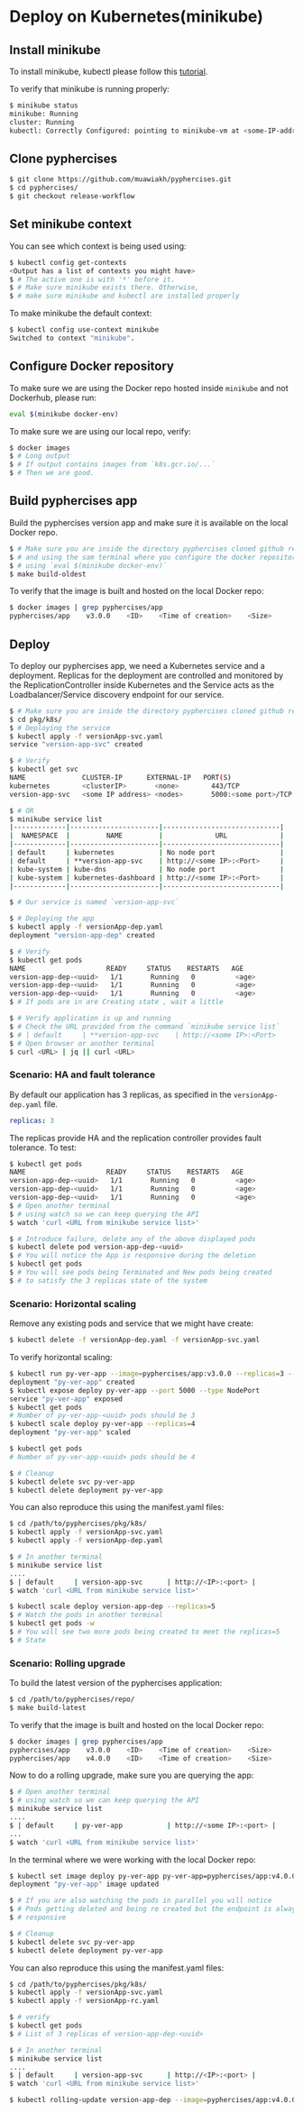 # Deploy on Kubernetes(minikube)

## Install minikube

To install minikube, kubectl please follow this [tutorial](https://kubernetes.io/docs/tasks/tools/install-minikube/).

To verify that minikube is running properly:
```bash
$ minikube status
minikube: Running
cluster: Running
kubectl: Correctly Configured: pointing to minikube-vm at <some-IP-address>
```

## Clone pyphercises
```bash
$ git clone https://github.com/muawiakh/pyphercises.git
$ cd pyphercises/
$ git checkout release-workflow
```

## Set minikube context
You can see which context is being used using:

```bash
$ kubectl config get-contexts
<Output has a list of contexts you might have>
$ # The active one is with '*' before it.
$ # Make sure minikube exists there. Otherwise,
$ # make sure minikube and kubectl are installed properly
```

To make minikube the default context:
```bash
$ kubectl config use-context minikube
Switched to context "minikube".
```

## Configure Docker repository
To make sure we are using the Docker repo hosted inside `minikube`
and not Dockerhub, please run:

```bash
eval $(minikube docker-env)
```

To make sure we are using our local repo, verify:

```bash
$ docker images
$ # Long output
$ # If output contains images from `k8s.gcr.io/...`
$ # Then we are good.
```

## Build pyphercises app
Build the pyphercises version app and make sure it is available on
the local Docker repo.

```bash
$ # Make sure you are inside the directory pyphercises cloned github repo
$ # and using the sam terminal where you configure the docker repository
$ # using `eval $(minikube docker-env)`
$ make build-oldest
```

To verify that the image is built and hosted on the local Docker repo:
```bash
$ docker images | grep pyphercises/app
pyphercises/app    v3.0.0    <ID>    <Time of creation>    <Size>
```


## Deploy
To deploy our pyphercises app, we need a Kubernetes service and a deployment.
Replicas for the deployment are controlled and monitored by the ReplicationController inside
Kubernetes and the Service acts as the Loadbalancer/Service discovery endpoint for our service.

```bash
$ # Make sure you are inside the directory pyphercises cloned github repo
$ cd pkg/k8s/
$ # Deploying the service
$ kubectl apply -f versionApp-svc.yaml
service "version-app-svc" created

$ # Verify
$ kubectl get svc
NAME              CLUSTER-IP      EXTERNAL-IP   PORT(S)                 AGE
kubernetes        <clusterIP>       <none>        443/TCP              <age>
version-app-svc   <some IP address> <nodes>       5000:<some port>/TCP <age>

$ # OR
$ minikube service list
|-------------|----------------------|-----------------------------|
|  NAMESPACE  |         NAME         |             URL             |
|-------------|----------------------|-----------------------------|
| default     | kubernetes           | No node port                |
| default     | **version-app-svc    | http://<some IP>:<Port>     |
| kube-system | kube-dns             | No node port                |
| kube-system | kubernetes-dashboard | http://<some IP>:<Port>     |
|-------------|----------------------|-----------------------------|

$ # Our service is named `version-app-svc`

$ # Deploying the app
$ kubectl apply -f versionApp-dep.yaml
deployment "version-app-dep" created

$ # Verify
$ kubectl get pods
NAME                    READY     STATUS    RESTARTS   AGE
version-app-dep-<uuid>   1/1       Running   0          <age>
version-app-dep-<uuid>   1/1       Running   0          <age>
version-app-dep-<uuid>   1/1       Running   0          <age>
$ # If pods are in are Creating state , wait a little

$ # Verify application is up and running
$ # Check the URL provided from the command `minikube service list`
$ # | default     | **version-app-svc    | http://<some IP>:<Port>     |
$ # Open browser or another terminal
$ curl <URL> | jq || curl <URL>
```

### Scenario: HA and fault tolerance

By default our application has 3 replicas, as specified in the 
`versionApp-dep.yaml` file.

```yaml
replicas: 3
```

The replicas provide HA and the replication controller provides
fault tolerance. To test:

```bash
$ kubectl get pods
NAME                    READY     STATUS    RESTARTS   AGE
version-app-dep-<uuid>   1/1       Running   0          <age>
version-app-dep-<uuid>   1/1       Running   0          <age>
version-app-dep-<uuid>   1/1       Running   0          <age>
$ # Open another terminal
$ # using watch so we can keep querying the API
$ watch 'curl <URL from minikube service list>'

$ # Introduce failure, delete any of the above displayed pods
$ kubectl delete pod version-app-dep-<uuid>
$ # You will notice the App is responsive during the deletion
$ kubectl get pods
$ # You will see pods being Terminated and New pods being created
$ # to satisfy the 3 replicas state of the system
```

### Scenario: Horizontal scaling

Remove any existing pods and service that we might have create:
```bash
$ kubectl delete -f versionApp-dep.yaml -f versionApp-svc.yaml
```

To verify horizontal scaling:
```bash
$ kubectl run py-ver-app --image=pyphercises/app:v3.0.0 --replicas=3 --port=5000
deployment "py-ver-app" created
$ kubectl expose deploy py-ver-app --port 5000 --type NodePort
service "py-ver-app" exposed
$ kubectl get pods
# Number of py-ver-app-<uuid> pods should be 3
$ kubectl scale deploy py-ver-app --replicas=4
deployment "py-ver-app" scaled

$ kubectl get pods
# Number of py-ver-app-<uuid> pods should be 4
```

```bash
$ # Cleanup
$ kubectl delete svc py-ver-app
$ kubectl delete deployment py-ver-app
```

You can also reproduce this using the manifest.yaml files:

```bash
$ cd /path/to/pyphercises/pkg/k8s/
$ kubectl apply -f versionApp-svc.yaml
$ kubectl apply -f versionApp-dep.yaml

$ # In another terminal
$ minikube service list
....
$ | default     | version-app-svc      | http://<IP>:<port> |
$ watch 'curl <URL from minikube service list>'

$ kubectl scale deploy version-app-dep --replicas=5
$ # Watch the pods in another terminal
$ kubectl get pods -w
$ # You will see two more pods being created to meet the replicas=5
$ # State
```


### Scenario: Rolling upgrade
To build the latest version of the pyphercises application:
```bash
$ cd /path/to/pyphercises/repo/
$ make build-latest
```

To verify that the image is built and hosted on the local Docker repo:
```bash
$ docker images | grep pyphercises/app
pyphercises/app    v3.0.0    <ID>    <Time of creation>    <Size>
pyphercises/app    v4.0.0    <ID>    <Time of creation>    <Size>
```

Now to do a rolling upgrade, make sure you are querying the app:
```bash
$ # Open another terminal
$ # using watch so we can keep querying the API
$ minikube service list
....
$ | default     | py-ver-app           | http://<some IP>:<port> |
...
$ watch 'curl <URL from minikube service list>'
```

In the terminal where we were working with the local Docker repo:
```bash
$ kubectl set image deploy py-ver-app py-ver-app=pyphercises/app:v4.0.0 --record
deployment "py-ver-app" image updated

$ # If you are also watching the pods in parallel you will notice
$ # Pods getting deleted and being re created but the endpoint is always
$ # responsive

$ # Cleanup
$ kubectl delete svc py-ver-app
$ kubectl delete deployment py-ver-app
```

You can also reproduce this using the manifest.yaml files:

```bash
$ cd /path/to/pyphercises/pkg/k8s/
$ kubectl apply -f versionApp-svc.yaml
$ kubectl apply -f versionApp-rc.yaml

$ # verify
$ kubectl get pods
$ # List of 3 replicas of version-app-dep-<uuid>

$ # In another terminal
$ minikube service list
....
$ | default     | version-app-svc      | http://<IP>:<port> |
$ watch 'curl <URL from minikube service list>'

$ kubectl rolling-update version-app-dep --image=pyphercises/app:v4.0.0
```
